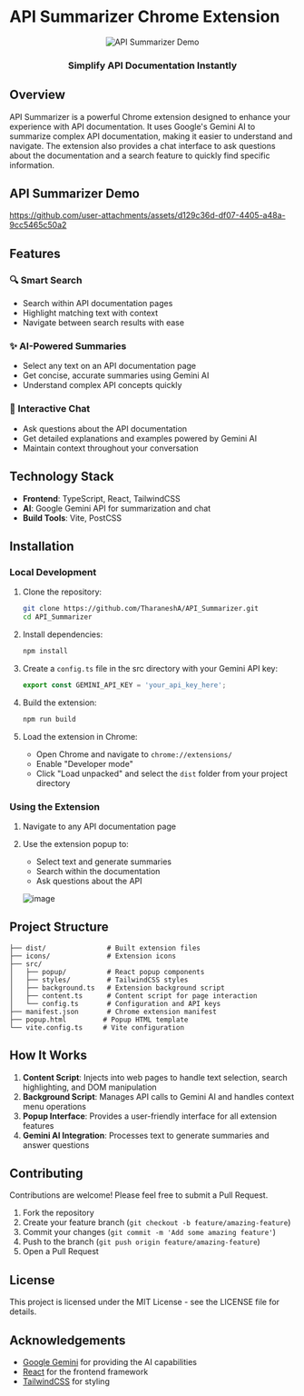 # API Summarizer Chrome Extension

<p align="center">
  <img src="https://github.com/user-attachments/assets/87e10646-a43a-423a-b2bc-98600b6880d9" alt="API Summarizer Demo" />
</p>


<h3 align="center">Simplify API Documentation Instantly</h3>

## Overview

API Summarizer is a powerful Chrome extension designed to enhance your experience with API documentation. It uses Google's Gemini AI to summarize complex API documentation, making it easier to understand and navigate. The extension also provides a chat interface to ask questions about the documentation and a search feature to quickly find specific information.

<h2>API Summarizer Demo</h2>

https://github.com/user-attachments/assets/d129c36d-df07-4405-a48a-9cc5465c50a2

## Features

### 🔍 Smart Search
- Search within API documentation pages
- Highlight matching text with context
- Navigate between search results with ease

### ✨ AI-Powered Summaries
- Select any text on an API documentation page
- Get concise, accurate summaries using Gemini AI
- Understand complex API concepts quickly

### 💬 Interactive Chat
- Ask questions about the API documentation
- Get detailed explanations and examples powered by Gemini AI
- Maintain context throughout your conversation

## Technology Stack

- **Frontend**: TypeScript, React, TailwindCSS
- **AI**: Google Gemini API for summarization and chat
- **Build Tools**: Vite, PostCSS

## Installation

### Local Development

1. Clone the repository:
   ```bash
   git clone https://github.com/TharaneshA/API_Summarizer.git
   cd API_Summarizer
   ```

2. Install dependencies:
   ```bash
   npm install
   ```

3. Create a `config.ts` file in the src directory with your Gemini API key:
   ```typescript
   export const GEMINI_API_KEY = 'your_api_key_here';
   ```

4. Build the extension:
   ```bash
   npm run build
   ```

5. Load the extension in Chrome:
   - Open Chrome and navigate to `chrome://extensions/`
   - Enable "Developer mode"
   - Click "Load unpacked" and select the `dist` folder from your project directory

### Using the Extension

1. Navigate to any API documentation page
2. Use the extension popup to:
   - Select text and generate summaries
   - Search within the documentation
   - Ask questions about the API
  
   ![image](https://github.com/user-attachments/assets/1e944132-b9d5-4d2e-aab5-0145b0f87ca4)


## Project Structure

```
├── dist/               # Built extension files
├── icons/              # Extension icons
├── src/
│   ├── popup/          # React popup components
│   ├── styles/         # TailwindCSS styles
│   ├── background.ts   # Extension background script
│   ├── content.ts      # Content script for page interaction
│   └── config.ts       # Configuration and API keys
├── manifest.json       # Chrome extension manifest
├── popup.html         # Popup HTML template
└── vite.config.ts     # Vite configuration
```

## How It Works

1. **Content Script**: Injects into web pages to handle text selection, search highlighting, and DOM manipulation
2. **Background Script**: Manages API calls to Gemini AI and handles context menu operations
3. **Popup Interface**: Provides a user-friendly interface for all extension features
4. **Gemini AI Integration**: Processes text to generate summaries and answer questions

## Contributing

Contributions are welcome! Please feel free to submit a Pull Request.

1. Fork the repository
2. Create your feature branch (`git checkout -b feature/amazing-feature`)
3. Commit your changes (`git commit -m 'Add some amazing feature'`)
4. Push to the branch (`git push origin feature/amazing-feature`)
5. Open a Pull Request

## License

This project is licensed under the MIT License - see the LICENSE file for details.

## Acknowledgements

- [Google Gemini](https://ai.google.dev/) for providing the AI capabilities
- [React](https://reactjs.org/) for the frontend framework
- [TailwindCSS](https://tailwindcss.com/) for styling
